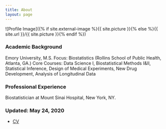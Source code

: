 ```yaml
---
title: About
layout: page
---
```

![Profile Image]({% if site.external-image %}{{ site.picture }}{% else %}{{ site.url }}/{{ site.picture }}{% endif %})

<h3>Academic Background</h3>
<p>Emory University, M.S.
Focus: Biostatistics (Rollins School of Public Health, Atlanta, GA.)
Core Courses: Data Science I, Biostatistical Methods I&II, Statistical Inference, Design of Medical Experiments, New Drug Development, Analysis of Longitudinal Data

<h3>Professional Experience</h3>
<p>Biostatistician at Mount Sinai Hospital, New York, NY.</p>



<h3>Updated: May 24, 2020</h3>
<ul>
<li><a href="https://huoxingyue14.github.io/h/assets/Resume1.pdf"> <p>CV</p> </a></li>
</ul>
